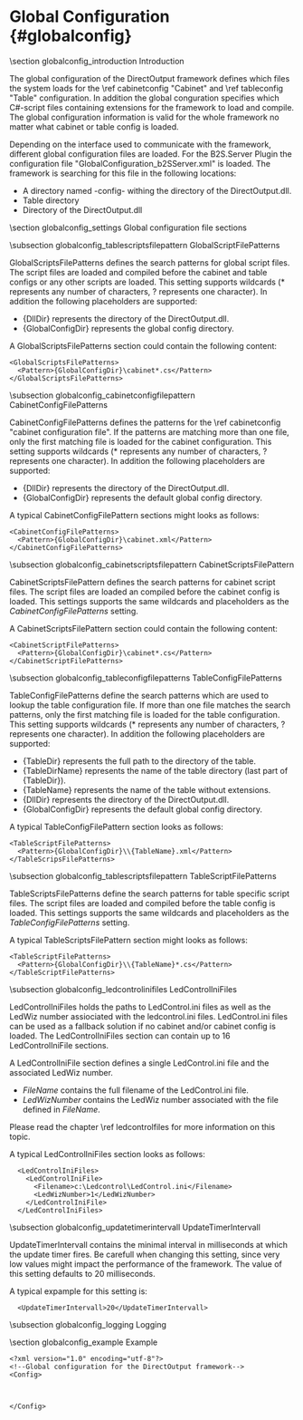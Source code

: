 ﻿Global Configuration {#globalconfig}
====================

\section globalconfig_introduction Introduction

The global configuration of the DirectOutput framework defines which files the system loads for the \ref cabinetconfig "Cabinet" and \ref tableconfig "Table" configuration. In addition the global conguration specifies which C#-script files containing extensions for the framework to load and compile. The global configuration information is valid for the whole framework no matter what cabinet or table config is loaded.

Depending on the interface used to communicate with the framework, different global configuration files are loaded. For the B2S.Server Plugin the configuration file "GlobalConfiguration_b2SServer.xml" is loaded. The framework is searching for this file in the following locations:

- A directory named -config- withing the directory of the DirectOutput.dll.
- Table directory
- Directory of the DirectOutput.dll

\section globalconfig_settings Global configuration file sections

\subsection globalconfig_tablescriptsfilepattern GlobalScriptFilePatterns

GlobalScriptsFilePatterns defines the search patterns for global script files. The script files are loaded and compiled before the cabinet and table configs or any other scripts are loaded. 
This setting supports wildcards (* represents any number of characters, ? represents one character). In addition the following placeholders are supported:

* {DllDir} represents the directory of the DirectOutput.dll.
* {GlobalConfigDir} represents the global config directory.

A GlobalScriptsFilePatterns section could contain the following content:

~~~~~~~~~~~~~{.xml}
<GlobalScriptsFilePatterns>
  <Pattern>{GlobalConfigDir}\cabinet*.cs</Pattern>
</GlobalScriptsFilePatterns>
~~~~~~~~~~~~~


\subsection globalconfig_cabinetconfigfilepattern CabinetConfigFilePatterns

CabinetConfigFilePatterns defines the patterns for the \ref cabinetconfig "cabinet configuration file". If the patterns are matching more than one file, only the first matching file is loaded for the cabinet configuration.
This setting supports wildcards (* represents any number of characters, ? represents one character). In addition the following placeholders are supported:

* {DllDir} represents the directory of the DirectOutput.dll.
* {GlobalConfigDir} represents the default global config directory.

A typical CabinetConfigFilePattern sections might looks as follows:

~~~~~~~~~~~~~{.xml}
<CabinetConfigFilePatterns>
  <Pattern>{GlobalConfigDir}\cabinet.xml</Pattern>
</CabinetConfigFilePatterns>
~~~~~~~~~~~~~

\subsection globalconfig_cabinetscriptsfilepattern CabinetScriptsFilePattern

CabinetScriptsFilePattern defines the search patterns for cabinet script files. The script files are loaded an compiled before the cabinet config is loaded. This settings supports the same wildcards and placeholders as the _CabinetConfigFilePatterns_ setting.

A CabinetScriptsFilePattern section could contain the following content:

~~~~~~~~~~~~~{.xml}
<CabinetScriptFilePatterns>
  <Pattern>{GlobalConfigDir}\cabinet*.cs</Pattern>
</CabinetScriptFilePatterns>
~~~~~~~~~~~~~


\subsection globalconfig_tableconfigfilepatterns TableConfigFilePatterns

TableConfigFilePatterns define the search patterns which are used to lookup the table configuration file. If more than one file matches the search patterns, only the first matching file is loaded for the table configuration.
This setting supports wildcards (* represents any number of characters, ? represents one character). In addition the following placeholders are supported:

* {TableDir} represents the full path to the directory of the table.
* {TableDirName} represents the name of the table directory (last part of {TableDir}).
* {TableName} represents the name of the table without extensions.
* {DllDir} represents the directory of the DirectOutput.dll.
* {GlobalConfigDir} represents the default global config directory.

A typical TableConfigFilePattern section looks as follows:

~~~~~~~~~~~~~{.xml}
<TableScriptFilePatterns>
  <Pattern>{GlobalConfigDir}\\{TableName}.xml</Pattern>
</TableScripsFilePatterns>
~~~~~~~~~~~~~


\subsection globalconfig_tablescriptsfilepattern TableScriptFilePatterns

TableScriptsFilePatterns define the search patterns for table specific script files. The script files are loaded and compiled before the table config is loaded. This settings supports the same wildcards and placeholders as the _TableConfigFilePatterns_ setting.

A typical TableScriptsFilePattern section might looks as follows:

~~~~~~~~~~~~~{.xml}
<TableScriptFilePatterns>
  <Pattern>{GlobalConfigDir}\\{TableName}*.cs</Pattern>
</TableScriptFilePatterns>
~~~~~~~~~~~~~

\subsection globalconfig_ledcontrolinifiles LedControlIniFiles

LedControlIniFiles holds the paths to LedControl.ini files as well as the LedWiz number assiociated with the ledcontrol.ini files. LedControl.ini files can be used as a fallback solution if no cabinet and/or cabinet config is loaded. The LedControlIniFiles section can contain up to 16 LedControlIniFile sections.

A LedControlIniFile section defines a single LedControl.ini file and the associated LedWiz number.

* _FileName_ contains the full filename of the LedControl.ini file.
* _LedWizNumber_ contains the LedWiz number associated with the file defined in _FileName_.

Please read the chapter \ref ledcontrolfiles for more information on this topic.

A typical LedControlIniFiles section looks as follows:

~~~~~~~~~~~~~{.xml}
  <LedControlIniFiles>
    <LedControlIniFile>
      <Filename>c:\Ledcontrol\LedControl.ini</Filename>
      <LedWizNumber>1</LedWizNumber>
    </LedControlIniFile>
  </LedControlIniFiles>
~~~~~~~~~~~~~

\subsection globalconfig_updatetimerintervall UpdateTimerIntervall

UpdateTimerIntervall contains the minimal interval in milliseconds at which the update timer fires. Be carefull when changing this setting, since very low values might impact the performance of the framework.
The value of this setting defaults to 20 milliseconds.

A typical expample for this setting is:

~~~~~~~~~~~~~{.xml}
  <UpdateTimerIntervall>20</UpdateTimerIntervall>
~~~~~~~~~~~~~


\subsection globalconfig_logging Logging

\section globalconfig_example Example


~~~~~~~~~~~~~{.xml}
<?xml version="1.0" encoding="utf-8"?>
<!--Global configuration for the DirectOutput framework-->
<Config>



</Config>
~~~~~~~~~~~~~

